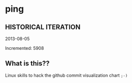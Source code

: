 # ping

## HISTORICAL ITERATION
2013-08-05

Incremented: 5908

## What is this?? 
Linux skills to hack the github commit visualization chart `;-)`
